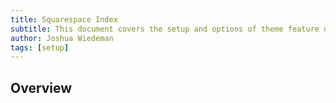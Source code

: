 ```yaml
---
title: Squarespace Index
subtitle: This document covers the setup and options of theme feature described in the article title
author: Joshua Wiedeman
tags: [setup]
---
```


## Overview
